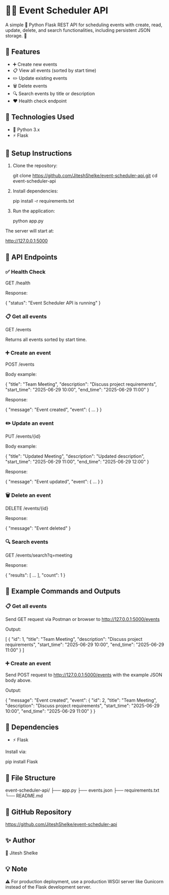 # 📅✨ Event Scheduler API

A simple 🐍 Python Flask REST API for scheduling events with create, read, update, delete, and search functionalities, including persistent JSON storage. 💾

## 🚀 Features

- ➕ Create new events
- 📋 View all events (sorted by start time)
- ✏️ Update existing events
- 🗑️ Delete events
- 🔍 Search events by title or description
- ❤️ Health check endpoint

## 🔧 Technologies Used

- 🐍 Python 3.x
- ⚡ Flask

## 📂 Setup Instructions

1. Clone the repository:

   git clone https://github.com/JiteshShelke/event-scheduler-api.git
   cd event-scheduler-api

2. Install dependencies:

   pip install -r requirements.txt

3. Run the application:

   python app.py

The server will start at:

   http://127.0.0.1:5000

## 🔗 API Endpoints

### ✅ Health Check

GET /health

Response:

{
  "status": "Event Scheduler API is running"
}

### 📋 Get all events

GET /events

Returns all events sorted by start time.

### ➕ Create an event

POST /events

Body example:

{
  "title": "Team Meeting",
  "description": "Discuss project requirements",
  "start_time": "2025-06-29 10:00",
  "end_time": "2025-06-29 11:00"
}

Response:

{
  "message": "Event created",
  "event": { ... }
}

### ✏️ Update an event

PUT /events/{id}

Body example:

{
  "title": "Updated Meeting",
  "description": "Updated description",
  "start_time": "2025-06-29 11:00",
  "end_time": "2025-06-29 12:00"
}

Response:

{
  "message": "Event updated",
  "event": { ... }
}

### 🗑️ Delete an event

DELETE /events/{id}

Response:

{
  "message": "Event deleted"
}

### 🔍 Search events

GET /events/search?q=meeting

Response:

{
  "results": [ ... ],
  "count": 1
}

## 📝 Example Commands and Outputs

### 📋 Get all events

Send GET request via Postman or browser to http://127.0.0.1:5000/events

Output:

[
  {
    "id": 1,
    "title": "Team Meeting",
    "description": "Discuss project requirements",
    "start_time": "2025-06-29 10:00",
    "end_time": "2025-06-29 11:00"
  }
]

### ➕ Create an event

Send POST request to http://127.0.0.1:5000/events with the example JSON body above.

Output:

{
  "message": "Event created",
  "event": {
    "id": 2,
    "title": "Team Meeting",
    "description": "Discuss project requirements",
    "start_time": "2025-06-29 10:00",
    "end_time": "2025-06-29 11:00"
  }
}

## 📌 Dependencies

- ⚡ Flask

Install via:

   pip install Flask

## 📁 File Structure

event-scheduler-api/
├── app.py
├── events.json
├── requirements.txt
└── README.md

## 🔗 GitHub Repository

https://github.com/JiteshShelke/event-scheduler-api

## ✨ Author

👤 Jitesh Shelke

## 💡 Note

⚠️ For production deployment, use a production WSGI server like Gunicorn instead of the Flask development server.
